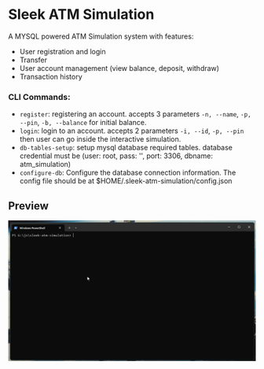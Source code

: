 # Sleek ATM Simulation

A MYSQL powered ATM Simulation system with features:

-   User registration and login
-   Transfer
-   User account management (view balance, deposit, withdraw)
-   Transaction history

### CLI Commands:

-   `register`: registering an account. accepts 3 parameters `-n, --name`, `-p, --pin`, `-b, --balance` for initial balance.
-   `login`: login to an account. accepts 2 parameters `-i, --id`, `-p, --pin` then user can go inside the interactive simulation.
-   `db-tables-setup`: setup mysql database required tables. database credential must be (user: root, pass: '', port: 3306, dbname: atm_simulation)
-   `configure-db`: Configure the database connection information. The config file should be at $HOME/.sleek-atm-simulation/config.json

## Preview

![preview](peek_1.gif)
